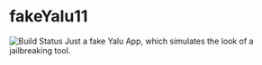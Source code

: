 # fakeYalu11
<img src="https://travis-ci.org/scuty2000/fakeYalu11.svg?branch=master" alt="Build Status" />
Just a fake Yalu App, which simulates the look of a jailbreaking tool.
